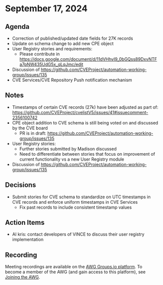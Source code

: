 # September 17, 2024

## Agenda

* Correction of published/updated date fields for 27K records
* Update on schema change to add new CPE object
* User Registry stories and requirements:
  * Please contribute in https://docs.google.com/document/d/11dVHhvI9_0bGQss89DxvNTFa7pNW435UdG5x_qLqJmc/edit
* Discussion of https://github.com/CVEProject/automation-working-group/issues/135
* CVE Services/CVE Repository Push notification mechanism

## Notes

* Timestamps of certain CVE records (27k) have been adjusted as part of: https://github.com/CVEProject/cvelistV5/issues/41#issuecomment-2356100742
* CPE object addition to CVE schema is still being voted on and discussed by the CVE board
  * PR is in draft: https://github.com/CVEProject/automation-working-group/issues/135
* User Registry stories:
  * Further stories submitted by Madison discussed
  * Need to differentiate between stories that focus on improvement of current functionality vs a new User Registry module
* Discussion of https://github.com/CVEProject/automation-working-group/issues/135

## Decisions

* Submit stories for CVE schema to standardize on UTC timestamps in CVE records and enforce uniform timestamps in CVE Services
  * Fix past records to include consistent timestamp values

## Action Items

* AI kris: contact developers of VINCE to discuss their user registry implementation

## Recording

Meeting recordings are available on the [AWG Groups.io platform](https://cve-cwe-programs.groups.io/g/AWG/files/MeetingRecordings).
To become a member of the AWG (and gain access to this platform), see [Joining the AWG](https://github.com/CVEProject/automation-working-group?tab=readme-ov-file#joining-the-awg).
